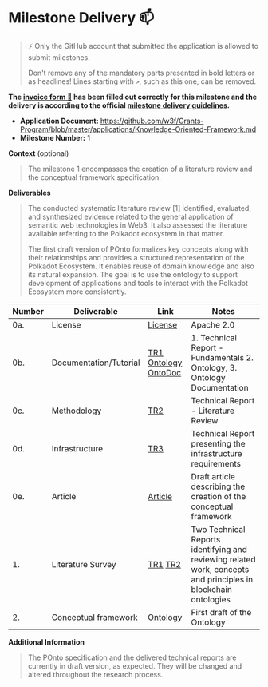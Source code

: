 # Milestone Delivery :mailbox:

> ⚡ Only the GitHub account that submitted the application is allowed to submit milestones. 
> 
> Don't remove any of the mandatory parts presented in bold letters or as headlines! Lines starting with `>`, such as this one, can be removed.

**The [invoice form :pencil:](https://docs.google.com/forms/d/e/1FAIpQLSfmNYaoCgrxyhzgoKQ0ynQvnNRoTmgApz9NrMp-hd8mhIiO0A/viewform) has been filled out correctly for this milestone and the delivery is according to the official [milestone delivery guidelines](https://github.com/w3f/Grants-Program/blob/master/docs/Support%20Docs/milestone-deliverables-guidelines.md).**  

* **Application Document:** https://github.com/w3f/Grants-Program/blob/master/applications/Knowledge-Oriented-Framework.md
* **Milestone Number:** 1

**Context** (optional)
> The milestone 1 encompasses the creation of a literature review and the conceptual framework specification.

**Deliverables**
> The conducted systematic literature review [1] identified, evaluated, and synthesized evidence related to the general application of semantic web technologies in Web3. It also assessed the literature available referring to the Polkadot ecosystem in that matter.
> 
> The first draft version of POnto formalizes key concepts along with their relationships and provides a structured representation of the Polkadot Ecosystem. It enables reuse of domain knowledge and also its natural expansion. The goal is to use the ontology to support development of applications and tools to interact with the Polkadot Ecosystem more consistently.

| Number | Deliverable | Link | Notes |
| ------------- | ------------- | ------------- |------------- |
| 0a. | License |[License](https://github.com/mobr-ai/POnto/blob/main/LICENSE)|Apache 2.0| 
| 0b.  | Documentation/Tutorial |[TR1](https://github.com/mobr-ai/POnto/raw/main/deliverables/milestone1/TR%20-%20Blockchain%20ontology%20fundamentals%20and%20related%20work.pdf) [Ontology](https://github.com/mobr-ai/POnto/tree/main/deliverables/milestone1/pontov0) [OntoDoc](https://github.com/mobr-ai/POnto/tree/main/deliverables/milestone1/pontov0_documentation)| 1. Technical Report - Fundamentals 2. Ontology, 3. Ontology Documentation | 
| 0c. | Methodology |[TR2](https://github.com/mobr-ai/POnto/raw/main/deliverables/milestone1/TR%20-%20Systematic%20literature%20review.pdf)|Technical Report - Literature Review|
| 0d. | Infrastructure |[TR3](https://github.com/mobr-ai/POnto/raw/main/deliverables/milestone1/TR%20-%20Infrastructure%20requirements.pdf)|Technical Report presenting the infrastructure requirements|
| 0e. | Article |[Article](https://github.com/mobr-ai/POnto/raw/main/deliverables/milestone1/Article%20-%20POnto.pdf)|Draft article describing the creation of the conceptual framework| 
| 1. | Literature Survey |[TR1](https://github.com/mobr-ai/POnto/raw/main/deliverables/milestone1/TR%20-%20Blockchain%20ontology%20fundamentals%20and%20related%20work.pdf) [TR2](https://github.com/mobr-ai/POnto/raw/main/deliverables/milestone1/TR%20-%20Systematic%20literature%20review.pdf)|Two Technical Reports identifying and reviewing related work, concepts and principles in blockchain ontologies|
| 2. | Conceptual framework |[Ontology](https://github.com/mobr-ai/POnto/tree/main/deliverables/milestone1/pontov0)|First draft of the Ontology|

**Additional Information**
> The POnto specification and the delivered technical reports are currently in draft version, as expected. They will be changed and altered throughout the research process.